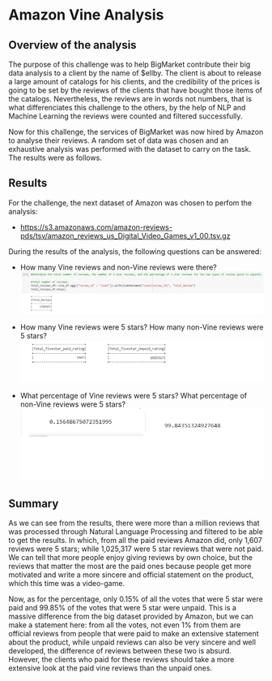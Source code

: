 # Amazon Vine Analysis

## Overview of the analysis
The purpose of this challenge was to help BigMarket contribute their big data analysis to a client by the name of $ellby. The client is about to release a large amount of catalogs for his clients, and the credibility of the prices is going to be set by the reviews of the clients that have bought those items of the catalogs. Nevertheless, the reviews are in words not numbers, that is what differenciates this challenge to the others, by the help of NLP and Machine Learning the reviews were counted and filtered successfully. 

Now for this challenge, the services of BigMarket was now hired by Amazon to analyse their reviews. A random set of data was chosen and an exhaustive analysis was performed with the dataset to carry on the task. The results were as follows.

## Results
For the challenge, the next dataset of Amazon was chosen to perfom the analysis:
- https://s3.amazonaws.com/amazon-reviews-pds/tsv/amazon_reviews_us_Digital_Video_Games_v1_00.tsv.gz

During the results of the analysis, the following questions can be answered:

- How many Vine reviews and non-Vine reviews were there?
![](https://github.com/Frankdiazw/Amazon_Vine_Analysis/blob/main/Resources/vine_nonvine_reviews.png)

- How many Vine reviews were 5 stars? How many non-Vine reviews were 5 stars?
![](https://github.com/Frankdiazw/Amazon_Vine_Analysis/blob/main/Resources/filtered_count_vine_and_nonvine_reviews.png)

- What percentage of Vine reviews were 5 stars? What percentage of non-Vine reviews were 5 stars?
![](https://github.com/Frankdiazw/Amazon_Vine_Analysis/blob/main/Resources/percentage.png)

## Summary
As we can see from the results, there were more than a million reviews that was processed through Natural Language Processing and filtered to be able to get the results. In which, from all the paid reviews Amazon did, only 1,607 reviews were 5 stars; while 1,025,317 were 5 star reviews that were not paid. We can tell that more people enjoy giving reviews by own choice, but the reviews that matter the most are the paid ones because people get more motivated and write a more sincere and official statement on the product, which this time was a video-game.

Now, as for the percentage, only 0.15% of all the votes that were 5 star were paid and 99.85% of the votes that were 5 star were unpaid. This is a massive difference from the big dataset provided by Amazon, but we can make a statement here: from all the votes, not even 1% from them are official reviews from people that were paid to make an extensive statement about the product, while unpaid reviews can also be very sincere and well developed, the difference of reviews between these two is absurd. However, the clients who paid for these reviews should take a more extensive look at the paid vine reviews than the unpaid ones.
